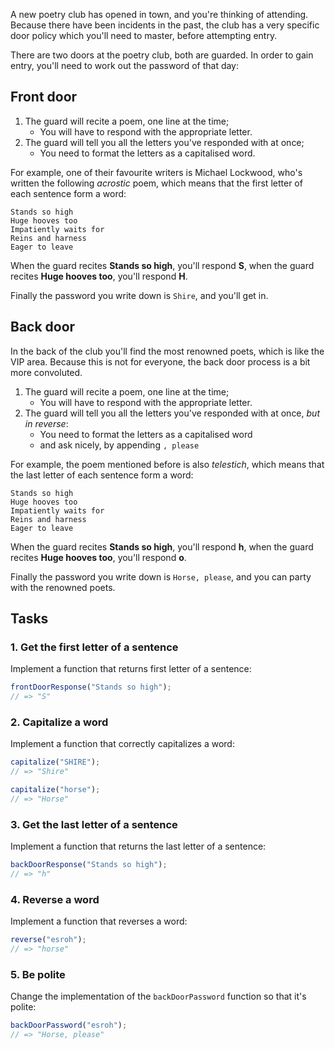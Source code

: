 A new poetry club has opened in town, and you're thinking of attending. Because
there have been incidents in the past, the club has a very specific door policy
which you'll need to master, before attempting entry.

There are two doors at the poetry club, both are guarded. In order to gain
entry, you'll need to work out the password of that day:

## Front door

1. The guard will recite a poem, one line at the time;
   - You will have to respond with the appropriate letter.
2. The guard will tell you all the letters you've responded with at once;
   - You need to format the letters as a capitalised word.

For example, one of their favourite writers is Michael Lockwood, who's written
the following _acrostic_ poem, which means that the first letter of each
sentence form a word:

```text
Stands so high
Huge hooves too
Impatiently waits for
Reins and harness
Eager to leave
```

When the guard recites **Stands so high**, you'll respond **S**, when the guard
recites **Huge hooves too**, you'll respond **H**.

Finally the password you write down is `Shire`, and you'll get in.

## Back door

In the back of the club you'll find the most renowned poets, which is like the
VIP area. Because this is not for everyone, the back door process is a bit more
convoluted.

1. The guard will recite a poem, one line at the time;
   - You will have to respond with the appropriate letter.
2. The guard will tell you all the letters you've responded with at once, _but
   in reverse_:
   - You need to format the letters as a capitalised word
   - and ask nicely, by appending `, please`

For example, the poem mentioned before is also _telestich_, which means that
the last letter of each sentence form a word:

```text
Stands so high
Huge hooves too
Impatiently waits for
Reins and harness
Eager to leave
```

When the guard recites **Stands so high**, you'll respond **h**, when the guard
recites **Huge hooves too**, you'll respond **o**.

Finally the password you write down is `Horse, please`, and you can party
with the renowned poets.

## Tasks

### 1. Get the first letter of a sentence

Implement a function that returns first letter of a sentence:

```javascript
frontDoorResponse("Stands so high");
// => "S"
```

### 2. Capitalize a word

Implement a function that correctly capitalizes a word:

```javascript
capitalize("SHIRE");
// => "Shire"

capitalize("horse");
// => "Horse"
```

### 3. Get the last letter of a sentence

Implement a function that returns the last letter of a sentence:

```javascript
backDoorResponse("Stands so high");
// => "h"
```

### 4. Reverse a word

Implement a function that reverses a word:

```javascript
reverse("esroh");
// => "horse"
```

### 5. Be polite

Change the implementation of the `backDoorPassword` function so that it's polite:

```javascript
backDoorPassword("esroh");
// => "Horse, please"
```
